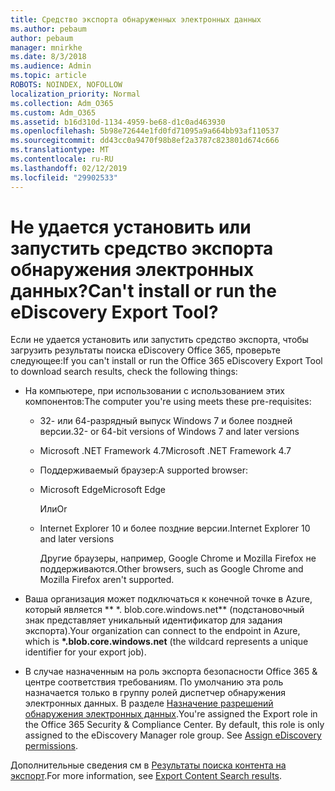 ```yaml
---
title: Средство экспорта обнаруженных электронных данных
ms.author: pebaum
author: pebaum
manager: mnirkhe
ms.date: 8/3/2018
ms.audience: Admin
ms.topic: article
ROBOTS: NOINDEX, NOFOLLOW
localization_priority: Normal
ms.collection: Adm_O365
ms.custom: Adm_O365
ms.assetid: b16d310d-1134-4959-be68-d1c0ad463930
ms.openlocfilehash: 5b98e72644e1fd0fd71095a9a664bb93af110537
ms.sourcegitcommit: dd43cc0a9470f98b8ef2a3787c823801d674c666
ms.translationtype: MT
ms.contentlocale: ru-RU
ms.lasthandoff: 02/12/2019
ms.locfileid: "29902533"
---
```

# <a name="cant-install-or-run-the-ediscovery-export-tool"></a><span data-ttu-id="c1e2e-102">Не удается установить или запустить средство экспорта обнаружения электронных данных?</span><span class="sxs-lookup"><span data-stu-id="c1e2e-102">Can't install or run the eDiscovery Export Tool?</span></span>

<span data-ttu-id="c1e2e-103">Если не удается установить или запустить средство экспорта, чтобы загрузить результаты поиска eDiscovery Office 365, проверьте следующее:</span><span class="sxs-lookup"><span data-stu-id="c1e2e-103">If you can't install or run the Office 365 eDiscovery Export Tool to download search results, check the following things:</span></span>
  
- <span data-ttu-id="c1e2e-104">На компьютере, при использовании с использованием этих компонентов:</span><span class="sxs-lookup"><span data-stu-id="c1e2e-104">The computer you're using meets these pre-requisites:</span></span>
    
  - <span data-ttu-id="c1e2e-105">32- или 64-разрядный выпуск Windows 7 и более поздней версии.</span><span class="sxs-lookup"><span data-stu-id="c1e2e-105">32- or 64-bit versions of Windows 7 and later versions</span></span>
    
  - <span data-ttu-id="c1e2e-106">Microsoft .NET Framework 4.7</span><span class="sxs-lookup"><span data-stu-id="c1e2e-106">Microsoft .NET Framework 4.7</span></span>
    
  - <span data-ttu-id="c1e2e-107">Поддерживаемый браузер:</span><span class="sxs-lookup"><span data-stu-id="c1e2e-107">A supported browser:</span></span>
    
  - <span data-ttu-id="c1e2e-108">Microsoft Edge</span><span class="sxs-lookup"><span data-stu-id="c1e2e-108">Microsoft Edge</span></span>
    
    <span data-ttu-id="c1e2e-109">Или</span><span class="sxs-lookup"><span data-stu-id="c1e2e-109">Or</span></span>
    
  - <span data-ttu-id="c1e2e-110">Internet Explorer 10 и более поздние версии.</span><span class="sxs-lookup"><span data-stu-id="c1e2e-110">Internet Explorer 10 and later versions</span></span>
    
    <span data-ttu-id="c1e2e-111">Другие браузеры, например, Google Chrome и Mozilla Firefox не поддерживаются.</span><span class="sxs-lookup"><span data-stu-id="c1e2e-111">Other browsers, such as Google Chrome and Mozilla Firefox aren't supported.</span></span>
    
- <span data-ttu-id="c1e2e-112">Ваша организация может подключаться к конечной точке в Azure, который является \*\* \*. blob.core.windows.net\*\* (подстановочный знак представляет уникальный идентификатор для задания экспорта).</span><span class="sxs-lookup"><span data-stu-id="c1e2e-112">Your organization can connect to the endpoint in Azure, which is **\*.blob.core.windows.net** (the wildcard represents a unique identifier for your export job).</span></span> 
    
- <span data-ttu-id="c1e2e-p101">В случае назначенным на роль экспорта безопасности Office 365 &amp; центре соответствия требованиям. По умолчанию эта роль назначается только в группу ролей диспетчер обнаружения электронных данных. В разделе [Назначение разрешений обнаружения электронных данных](https://support.office.com/article/assign-ediscovery-permissions-in-the-office-365-security-compliance-center-5b9a067b-9d2e-4aa5-bb33-99d8c0d0b5d7#moreinfo).</span><span class="sxs-lookup"><span data-stu-id="c1e2e-p101">You're assigned the Export role in the Office 365 Security &amp; Compliance Center. By default, this role is only assigned to the eDiscovery Manager role group. See [Assign eDiscovery permissions](https://support.office.com/article/assign-ediscovery-permissions-in-the-office-365-security-compliance-center-5b9a067b-9d2e-4aa5-bb33-99d8c0d0b5d7#moreinfo).</span></span>
    
<span data-ttu-id="c1e2e-116">Дополнительные сведения см в [Результаты поиска контента на экспорт](https://support.office.com/article/Export-Content-Search-results-from-the-Office-365-Security-Compliance-Center-ed48d448-3714-4c42-85f5-10f75f6a4278).</span><span class="sxs-lookup"><span data-stu-id="c1e2e-116">For more information, see [Export Content Search results](https://support.office.com/article/Export-Content-Search-results-from-the-Office-365-Security-Compliance-Center-ed48d448-3714-4c42-85f5-10f75f6a4278).</span></span>
  

